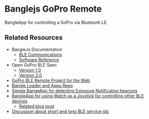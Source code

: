 # Banglejs GoPro Remote

BangleApp for controlling a GoPro via Bluetooth LE


## Related Resources

- BangleJs Documentation
  - [BLE Communications](https://www.espruino.com/BLE+Communications)
  - [Software Reference](https://www.espruino.com/Reference#software)
- Open GoPro BLE Spec
  - [Version 1.0](https://gopro.github.io/OpenGoPro/ble_1_0)
  - [Version 2.0](https://gopro.github.io/OpenGoPro/ble_2_0)
- [GoPro BLE Remote Project for the Web](https://github.com/Woyken/Gopro-Bluetooth-Remote)
- [Bangle Loader and Apps Repo](https://github.com/espruino/BangleApps)
- [Simple BangeApp for detecting Exposure Notification beacons](https://github.com/espruino/BangleApps/tree/master/apps/fd6fdetect)
- [BangleApp for using Watch as a Joystick for controlling other BLE devices](https://github.com/hopkira/BangleApps/tree/master/apps/BLEcontroller)
  - [Related blog post](https://k9-build.blogspot.com/2020/05/controlling-k9-using-bluetooth-ble-from.html)
- [Discussion about short and long BLE service ids](https://github.com/gopro/OpenGoPro/discussions/41)